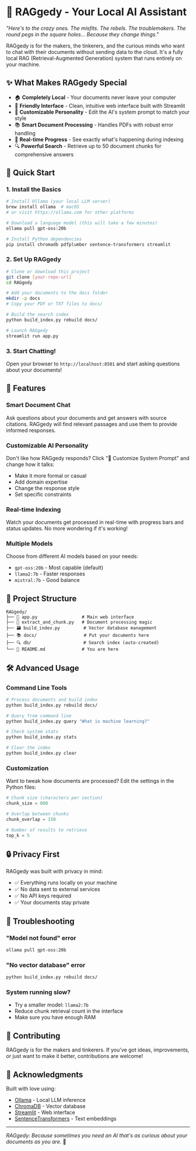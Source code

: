 # 🧸 RAGgedy - Your Local AI Assistant

*"Here's to the crazy ones. The misfits. The rebels. The troublemakers. The round pegs in the square holes... Because they change things."*

RAGgedy is for the makers, the tinkerers, and the curious minds who want to chat with their documents without sending data to the cloud. It's a fully local RAG (Retrieval-Augmented Generation) system that runs entirely on your machine.

## ✨ What Makes RAGgedy Special

- 🏠 **Completely Local** - Your documents never leave your computer
- 🧸 **Friendly Interface** - Clean, intuitive web interface built with Streamlit
- 🎯 **Customizable Personality** - Edit the AI's system prompt to match your style
- 📚 **Smart Document Processing** - Handles PDFs with robust error handling
- 🚀 **Real-time Progress** - See exactly what's happening during indexing
- 🔍 **Powerful Search** - Retrieve up to 50 document chunks for comprehensive answers

## 🚀 Quick Start

### 1. Install the Basics
```bash
# Install Ollama (your local LLM server)
brew install ollama  # macOS
# or visit https://ollama.com for other platforms

# Download a language model (this will take a few minutes)
ollama pull gpt-oss:20b

# Install Python dependencies
pip install chromadb pdfplumber sentence-transformers streamlit
```

### 2. Set Up RAGgedy
```bash
# Clone or download this project
git clone [your-repo-url]
cd RAGgedy

# Add your documents to the docs folder
mkdir -p docs
# Copy your PDF or TXT files to docs/

# Build the search index
python build_index.py rebuild docs/

# Launch RAGgedy
streamlit run app.py
```

### 3. Start Chatting!
Open your browser to `http://localhost:8501` and start asking questions about your documents!

## 🎯 Features

### Smart Document Chat
Ask questions about your documents and get answers with source citations. RAGgedy will find relevant passages and use them to provide informed responses.

### Customizable AI Personality
Don't like how RAGgedy responds? Click "🎯 Customize System Prompt" and change how it talks:
- Make it more formal or casual
- Add domain expertise
- Change the response style
- Set specific constraints

### Real-time Indexing
Watch your documents get processed in real-time with progress bars and status updates. No more wondering if it's working!

### Multiple Models
Choose from different AI models based on your needs:
- `gpt-oss:20b` - Most capable (default)
- `llama2:7b` - Faster responses
- `mistral:7b` - Good balance

## 📁 Project Structure

```
RAGgedy/
├── 🧸 app.py                 # Main web interface
├── 📄 extract_and_chunk.py   # Document processing magic
├── 🗃️ build_index.py         # Vector database management
├── 📚 docs/                  # Put your documents here
├── 🔍 db/                    # Search index (auto-created)
└── 📖 README.md              # You are here
```

## 🛠️ Advanced Usage

### Command Line Tools

```bash
# Process documents and build index
python build_index.py rebuild docs/

# Query from command line
python build_index.py query "What is machine learning?"

# Check system stats
python build_index.py stats

# Clear the index
python build_index.py clear
```

### Customization

Want to tweak how documents are processed? Edit the settings in the Python files:

```python
# Chunk size (characters per section)
chunk_size = 800

# Overlap between chunks
chunk_overlap = 150

# Number of results to retrieve
top_k = 5
```

## 🔒 Privacy First

RAGgedy was built with privacy in mind:
- ✅ Everything runs locally on your machine
- ✅ No data sent to external services
- ✅ No API keys required
- ✅ Your documents stay private

## 🐛 Troubleshooting

### "Model not found" error
```bash
ollama pull gpt-oss:20b
```

### "No vector database" error
```bash
python build_index.py rebuild docs/
```

### System running slow?
- Try a smaller model: `llama2:7b`
- Reduce chunk retrieval count in the interface
- Make sure you have enough RAM

## 🤝 Contributing

RAGgedy is for the makers and tinkerers. If you've got ideas, improvements, or just want to make it better, contributions are welcome!

## 💝 Acknowledgments

Built with love using:
- [Ollama](https://ollama.com/) - Local LLM inference
- [ChromaDB](https://www.trychroma.com/) - Vector database
- [Streamlit](https://streamlit.io/) - Web interface
- [SentenceTransformers](https://www.sbert.net/) - Text embeddings

---

*RAGgedy: Because sometimes you need an AI that's as curious about your documents as you are.* 🧸